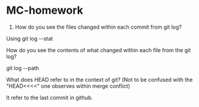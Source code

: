 # MC-homework

1. How do you see the files changed within each commit from git log?

Using git log --stat

How do you see the contents of what changed within each file from the git log?

git log --path

What does HEAD refer to in the context of git? (Not to be confused with the "HEAD<<<<" one observes within merge conflict)

It refer to the last commit in github.
